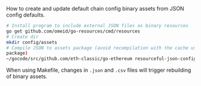 How to create and update default chain config binary assets from JSON config
defaults.

```bash
# Install program to include external JSON files as binary resources
go get github.com/omeid/go-resources/cmd/resources
# Create dir
mkdir config/assets
# Compile JSON to assets package (avoid recompilation with the cache using
package)
~/gocode/src/github.com/eth-classic/go-ethereum resourceful-json-configs *% ⟠ resources -fmt -declare -var=DEFAULTS -package=assets -output=core/assets/assets.go core/config/*.json core/config/*.csv
```

When using Makefile, changes in `.json` and `.csv` files will trigger rebuilding of binary assets.
